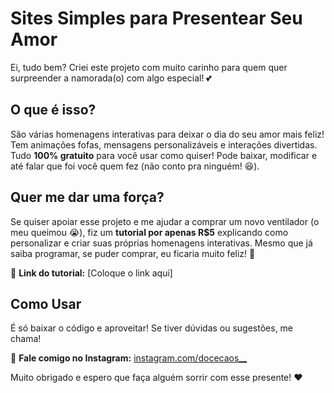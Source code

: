 # Sites Simples para Presentear Seu Amor  

Ei, tudo bem? Criei este projeto com muito carinho para quem quer surpreender a namorada(o) com algo especial! 💕

## O que é isso?  
São várias homenagens interativas para deixar o dia do seu amor mais feliz! Tem animações fofas, mensagens personalizáveis e interações divertidas. Tudo **100% gratuito** para você usar como quiser! Pode baixar, modificar e até falar que foi você quem fez (não conto pra ninguém! 😆).  

## Quer me dar uma força?  
Se quiser apoiar esse projeto e me ajudar a comprar um novo ventilador (o meu queimou 😭), fiz um **tutorial por apenas R$5** explicando como personalizar e criar suas próprias homenagens interativas. Mesmo que já saiba programar, se puder comprar, eu ficaria muito feliz! 🫶  

🔗 **Link do tutorial:** [Coloque o link aqui]

## Como Usar  
É só baixar o código e aproveitar! Se tiver dúvidas ou sugestões, me chama!  

📩 **Fale comigo no Instagram:** [instagram.com/docecaos__](https://instagram.com/docecaos__)

Muito obrigado e espero que faça alguém sorrir com esse presente! ❤️
